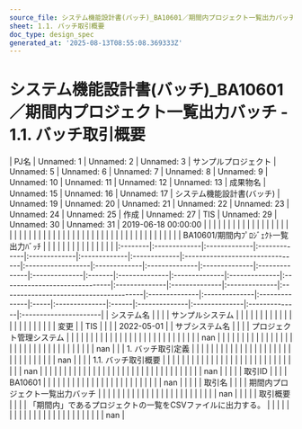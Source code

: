 ```yaml
---
source_file: システム機能設計書(バッチ)_BA10601／期間内プロジェクト一覧出力バッチ.xlsx
sheet: 1.1. バッチ取引概要
doc_type: design_spec
generated_at: '2025-08-13T08:55:08.369333Z'
---
```


# システム機能設計書(バッチ)_BA10601／期間内プロジェクト一覧出力バッチ - 1.1. バッチ取引概要

| PJ名     | Unnamed: 1   | Unnamed: 2   | Unnamed: 3   | サンプルプロジェクト   | Unnamed: 5   | Unnamed: 6   | Unnamed: 7                      | Unnamed: 8        | Unnamed: 9   | Unnamed: 10   | Unnamed: 11   | Unnamed: 12   | Unnamed: 13   | 成果物名   | Unnamed: 15   | Unnamed: 16   | Unnamed: 17   | システム機能設計書(バッチ)                | Unnamed: 19   | Unnamed: 20   | Unnamed: 21   | Unnamed: 22                            | Unnamed: 23   | Unnamed: 24   | Unnamed: 25   | 作成   | Unnamed: 27   | TIS   | Unnamed: 29   | Unnamed: 30   | Unnamed: 31   | 2019-06-18 00:00:00   |
|         |              |              |              |              |              |              |                                 |                   |              |               |               |               |               |        |               |               |               |                               |               |               |               |                                        |               |               |               |      |               |       |               |               |               |                       |
|         |              |              |              |              |              |              |                                 |                   |              |               |               |               |               |        |               |               |               | BA10601/期間内ﾌﾟﾛｼﾞｪｸﾄ一覧出力ﾊﾞｯﾁ   |               |               |               |                                        |               |               |               |      |               |       |               |               |               |                       |
|:--------|:-------------|:-------------|:-------------|:-------------|:-------------|:-------------|:--------------------------------|:------------------|:-------------|:--------------|:--------------|:--------------|:--------------|:-------|:--------------|:--------------|:--------------|:------------------------------|:--------------|:--------------|:--------------|:---------------------------------------|:--------------|:--------------|:--------------|:-----|:--------------|:------|:--------------|:--------------|:--------------|:----------------------|
| システム名   |              |              |              | サンプルシステム     |              |              |                                 |                   |              |               |               |               |               |        |               |               |               |                               |               |               |               |                                        |               |               |               | 変更   |               | TIS   |               |               |               | 2022-05-01            |
| サブシステム名 |              |              |              | プロジェクト管理システム |              |              |                                 |                   |              |               |               |               |               |        |               |               |               |                               |               |               |               |                                        |               |               |               |      |               |       |               |               |               | nan                   |
|         |              |              |              |              |              |              |                                 |                   |              |               |               |               |               |        |               |               |               |                               |               |               |               |                                        |               |               |               |      |               |       |               |               |               | nan                   |
|         | 1. バッチ取引定義   |              |              |              |              |              |                                 |                   |              |               |               |               |               |        |               |               |               |                               |               |               |               |                                        |               |               |               |      |               |       |               |               |               | nan                   |
|         |              | 1.1. バッチ取引概要 |              |              |              |              |                                 |                   |              |               |               |               |               |        |               |               |               |                               |               |               |               |                                        |               |               |               |      |               |       |               |               |               | nan                   |
|         |              |              |              |              |              |              |                                 |                   |              |               |               |               |               |        |               |               |               |                               |               |               |               |                                        |               |               |               |      |               |       |               |               |               | nan                   |
|         |              |              | 取引ID         |              |              |              | BA10601                         |                   |              |               |               |               |               |        |               |               |               |                               |               |               |               |                                        |               |               |               |      |               |       |               |               |               | nan                   |
|         |              |              | 取引名          |              |              |              | 期間内プロジェクト一覧出力バッチ                |                   |              |               |               |               |               |        |               |               |               |                               |               |               |               |                                        |               |               |               |      |               |       |               |               |               | nan                   |
|         |              |              | 取引概要         |              |              |              | 「期間内」であるプロジェクトの一覧をCSVファイルに出力する。 |                   |              |               |               |               |               |        |               |               |               |                               |               |               |               |                                        |               |               |               |      |               |       |               |               |               | nan                   |
